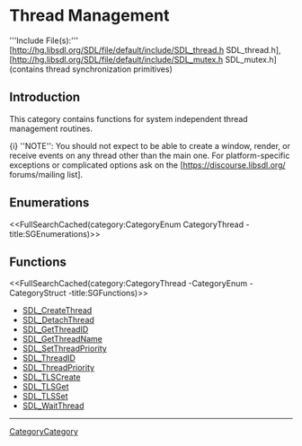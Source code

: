 # Thread Management
'''Include File(s):'''  [http://hg.libsdl.org/SDL/file/default/include/SDL_thread.h SDL_thread.h], [http://hg.libsdl.org/SDL/file/default/include/SDL_mutex.h SDL_mutex.h] (contains thread synchronization primitives)


## Introduction
This category contains functions for system independent thread management routines.

{i} ''NOTE'': You should not expect to be able to create a window, render, or receive events on any thread other than the main one.  For platform-specific exceptions or complicated options ask on the <!-- [http://lists.libsdl.org/listinfo.cgi/sdl-libsdl.org mailing list] or [http://forums.libsdl.org/viewtopic.php?t=5973 forum] --> [https://discourse.libsdl.org/ forums/mailing list].

## Enumerations
<<FullSearchCached(category:CategoryEnum CategoryThread -title:SGEnumerations)>>

<!-- #Remove this line and the ## below to use this markup if it becomes relevant to this category -->
<!-- #== Structures == -->
<!-- #<<FullSearchCached(category:CategoryStruct CategoryThread -title:SGStructures)>> -->
## Functions
<<FullSearchCached(category:CategoryThread -CategoryEnum -CategoryStruct -title:SGFunctions)>>

<!-- BEGIN CATEGORY LIST -->
- [SDL_CreateThread](SDL_CreateThread)
- [SDL_DetachThread](SDL_DetachThread)
- [SDL_GetThreadID](SDL_GetThreadID)
- [SDL_GetThreadName](SDL_GetThreadName)
- [SDL_SetThreadPriority](SDL_SetThreadPriority)
- [SDL_ThreadID](SDL_ThreadID)
- [SDL_ThreadPriority](SDL_ThreadPriority)
- [SDL_TLSCreate](SDL_TLSCreate)
- [SDL_TLSGet](SDL_TLSGet)
- [SDL_TLSSet](SDL_TLSSet)
- [SDL_WaitThread](SDL_WaitThread)
<!-- END CATEGORY LIST -->
----
[CategoryCategory](CategoryCategory)
